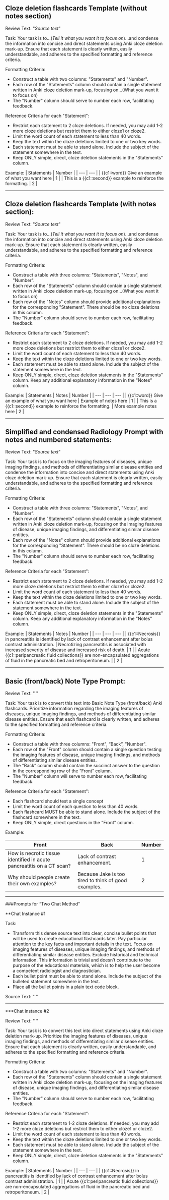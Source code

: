 ## Cloze deletion flashcards Template (without notes section)

Review Text: "_Source text_"

Task: Your task is to...(_Tell it what you want it to focus on_)...and condense the information into concise and direct statements using Anki cloze deletion mark-up. Ensure that each statement is clearly written, easily understandable, and adheres to the specified formatting and reference criteria. 

Formatting Criteria: 
- Construct a table with two columns: "Statements" and "Number".
- Each row of the "Statements" column should contain a single statement written in Anki cloze deletion mark-up, focusing on...(What you want it to focus on)
- The "Number" column should serve to number each row, facilitating feedback.

Reference Criteria for each "Statement":
- Restrict each statement to 2 cloze deletions. If needed, you may add 1-2 more cloze deletions but restrict them to either cloze1 or cloze2.
- Limit the word count of each statement to less than 40 words.
- Keep the text within the cloze deletions limited to one or two key words.
- Each statement must be able to stand alone. Include the subject of the statement somewhere in the text.
- Keep ONLY simple, direct, cloze deletion statements in the "Statements" column.

Example: 
| Statements | Number |
| --- | --- |
| {{c1::word}} Give an example of what you want here | 1 |
| This is a {{c1::second}} example to reinforce the formatting. | 2 |

--------------------------------------------------------------



## Cloze deletion flashcards Template (with notes section): 

Review Text: "_Source text_"

Task: Your task is to...(_Tell it what you want it to focus on_)...and condense the information into concise and direct statements using Anki cloze deletion mark-up. Ensure that each statement is clearly written, easily understandable, and adheres to the specified formatting and reference criteria. 

Formatting Criteria: 
- Construct a table with three columns: "Statements", "Notes", and "Number".
- Each row of the "Statements" column should contain a single statement written in Anki cloze deletion mark-up, focusing on...(What you want it to focus on)
- Each row of the "Notes" column should provide additional explanations for the corresponding "Statement". There should be no cloze deletions in this column.
- The "Number" column should serve to number each row, facilitating feedback.

Reference Criteria for each "Statement":
- Restrict each statement to 2 cloze deletions. If needed, you may add 1-2 more cloze deletions but restrict them to either cloze1 or cloze2.
- Limit the word count of each statement to less than 40 words.
- Keep the text within the cloze deletions limited to one or two key words.
- Each statement must be able to stand alone. Include the subject of the statement somewhere in the text.
- Keep ONLY simple, direct, cloze deletion statements in the "Statements" column. Keep any additional explanatory information in the "Notes" column.

Example: 
| Statements | Notes | Number |
| --- | --- | --- |
| {{c1::word}} Give an example of what you want here | Example of notes here | 1 |
| This is a {{c1::second}} example to reinforce the formatting. | More example notes here | 2 |

-----------------------------------------------------------------------------------


## Simplified and condensed Radiology Prompt with notes and numbered statements: 

Review Text: "_Source text_"

Task: Your task is to focus on the imaging features of diseases, unique imaging findings, and methods of differentiating similar disease entities and condense the information into concise and direct statements using Anki cloze deletion mark-up. Ensure that each statement is clearly written, easily understandable, and adheres to the specified formatting and reference criteria.

Formatting Criteria: 
- Construct a table with three columns: "Statements", "Notes", and "Number".
- Each row of the "Statements" column should contain a single statement written in Anki cloze deletion mark-up, focusing on the imaging features of disease, unique imaging findings, and differentiating similar disease entities.
- Each row of the "Notes" column should provide additional explanations for the corresponding "Statement". There should be no cloze deletions in this column.
- The "Number" column should serve to number each row, facilitating feedback.

Reference Criteria for each "Statement":
- Restrict each statement to 2 cloze deletions. If needed, you may add 1-2 more cloze deletions but restrict them to either cloze1 or cloze2.
- Limit the word count of each statement to less than 40 words.
- Keep the text within the cloze deletions limited to one or two key words.
- Each statement must be able to stand alone. Include the subject of the statement somewhere in the text.
- Keep ONLY simple, direct, cloze deletion statements in the "Statements" column. Keep any additional explanatory information in the "Notes" column.

Example: 
| Statements | Notes | Number |
| --- | --- | --- |
| {{c1::Necrosis}} in pancreatitis is identified by lack of contrast enhancement after bolus contrast administration. | Necrotizing pancreatitis is associated with increased severity of disease and increased risk of death. | 1 |
| Acute {{c1::peripancreatic fluid collections}} are non-encapsulated aggregations of fluid in the pancreatic bed and retroperitoneum.  |  | 2 |

---------------------------------------------------------------------



## Basic (front/back) Note Type Prompt:

Review Text: "  "

Task: Your task is to convert this text into Basic Note Type (front/back) Anki flashcards. Prioritize information regarding the imaging features of diseases, unique imaging findings, and methods of differentiating similar disease entities. Ensure that each flashcard is clearly written, and adheres to the specified formatting and reference criteria.

Formatting Criteria:

- Construct a table with three columns: "Front", “Back”, "Number".
- Each row of the "Front" column should contain a single question testing the imaging features of disease, unique imaging findings, and methods of differentiating similar disease entities.
- The “Back” column should contain the succinct answer to the question in the corresponding row of the “Front” column.
- The "Number" column will serve to number each row, facilitating feedback.

Reference Criteria for each "Statement":

- Each flashcard should test a single concept
- Limit the word count of each question to less than 40 words.
- Each flashcard MUST be able to stand alone. Include the subject of the flashcard somewhere in the text.
- Keep ONLY simple, direct questions in the "Front" column.

Example:

| Front | Back | Number |
| --- | --- | --- |
| How is necrotic tissue identified in acute pancreatitis on a CT scan? | Lack of contrast enhancement. | 1 |
| Why should people create their own examples? | Because Jake is too tired to think of good examples. | 2 |

--------------------------------------------------------------------------



###Prompts for “Two Chat Method"

**Chat Instance #1

Task: 
- Transform this dense source text into clear, concise bullet points that will be used to create educational flashcards later. Pay particular attention to the key facts and important details in the text. Focus on imaging features of diseases, unique imaging findings, and methods of differentiating similar disease entities.  Exclude historical and technical information.  This information is trivial and doesn’t contribute to the purpose of the educational materials, which is to help the user become a competent radiologist and diagnostician.
- Each bullet point must be able to stand alone. Include the subject of the bulleted statement somewhere in the text.
- Place all the bullet points in a plain text code block.

Source Text: "  "

--------------------------------------------------------------

***Chat instance #2


Review Text: "  "

Task: Your task is to convert this text into direct statements using Anki cloze deletion mark-up. Prioritize the imaging features of diseases, unique imaging findings, and methods of differentiating similar disease entities. Ensure that each statement is clearly written, easily understandable, and adheres to the specified formatting and reference criteria.

Formatting Criteria: 
- Construct a table with two columns: "Statements" and "Number".
- Each row of the "Statements" column should contain a single statement written in Anki cloze deletion mark-up, focusing on the imaging features of disease, unique imaging findings, and differentiating similar disease entities. 
- The "Number" column should serve to number each row, facilitating feedback.

Reference Criteria for each "Statement":
- Restrict each statement to 1-2 cloze deletions. If needed, you may add 1-2 more cloze deletions but restrict them to either cloze1 or cloze2.
- Limit the word count of each statement to less than 40 words.
- Keep the text within the cloze deletions limited to one or two key words.
- Each statement must be able to stand alone. Include the subject of the statement somewhere in the text.
- Keep ONLY simple, direct, cloze deletion statements in the "Statements" column. 

Example: 
| Statements | Number |
| --- | --- |
| {{c1::Necrosis}} in pancreatitis is identified by lack of contrast enhancement after bolus contrast administration. | 1 |
| Acute {{c1::peripancreatic fluid collections}} are non-encapsulated aggregations of fluid in the pancreatic bed and retroperitoneum.  | 2 |
